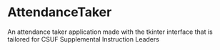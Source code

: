 # AttendanceTaker
An attendance taker application made with the tkinter interface that is tailored for CSUF Supplemental Instruction Leaders

